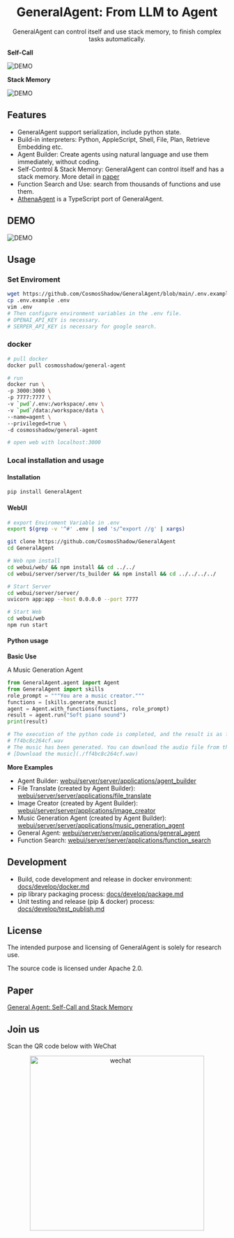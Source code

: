<h1 align="center">GeneralAgent: From LLM to Agent</h1>

<p align='center'>
GeneralAgent can control itself and use stack memory, to finish complex tasks automatically.
</p>

**Self-Call**

![DEMO](./docs/images/self_call.png)

**Stack Memory**

![DEMO](./docs/images/stack_memory.png)



## Features

* GeneralAgent support serialization, include python state.
* Build-in interpreters: Python, AppleScript, Shell, File, Plan, Retrieve Embedding etc.
* Agent Builder: Create agents using natural language and use them immediately, without coding.
* Self-Control & Stack Memory: GeneralAgent can control itself and has a stack memory. More detail in [paper](./docs/paper/General_Agent__Self_Call_And_Stack_Memory.pdf)
* Function Search and Use: search from thousands of functions and use them.
* [AthenaAgent](https://github.com/sigworld/AthenaAgent) is a TypeScript port of GeneralAgent.



## DEMO

![DEMO](./docs/images/general_agent_2024.01.16.png)



## Usage

### Set Enviroment

```bash
wget https://github.com/CosmosShadow/GeneralAgent/blob/main/.env.example
cp .env.example .env
vim .env
# Then configure environment variables in the .env file.
# OPENAI_API_KEY is necessary.
# SERPER_API_KEY is necessary for google search.
```

### docker

```bash
# pull docker
docker pull cosmosshadow/general-agent

# run
docker run \
-p 3000:3000 \
-p 7777:7777 \
-v `pwd`/.env:/workspace/.env \
-v `pwd`/data:/workspace/data \
--name=agent \
--privileged=true \
-d cosmosshadow/general-agent

# open web with localhost:3000
```


### Local installation and usage

#### Installation

```bash
pip install GeneralAgent
```

#### WebUI

```bash
# export Enviroment Variable in .env
export $(grep -v '^#' .env | sed 's/^export //g' | xargs)

git clone https://github.com/CosmosShadow/GeneralAgent
cd GeneralAgent

# Web npm install
cd webui/web/ && npm install && cd ../../
cd webui/server/server/ts_builder && npm install && cd ../../../../

# Start Server
cd webui/server/server/
uvicorn app:app --host 0.0.0.0 --port 7777

# Start Web
cd webui/web
npm run start
```

#### Python usage

**Basic Use**

A Music Generation Agent

```python
from GeneralAgent.agent import Agent
from GeneralAgent import skills
role_prompt = """You are a music creator."""
functions = [skills.generate_music]
agent = Agent.with_functions(functions, role_prompt)
result = agent.run("Soft piano sound")
print(result)

# The execution of the python code is completed, and the result is as follows:
# ff4bc8c264cf.wav
# The music has been generated. You can download the audio file from the following link:
# [Download the music](./ff4bc8c264cf.wav)

```

**More Examples**

* Agent Builder: [webui/server/server/applications/agent_builder](webui/server/server/applications/agent_builder)
* File Translate (created by Agent Builder): [webui/server/server/applications/file_translate](webui/server/server/applications/file_translate)
* Image Creator (created by Agent Builder): [webui/server/server/applications/image_creator](webui/server/server/applications/image_creator)
* Music Generation Agent (created by Agent Builder): [webui/server/server/applications/music_generation_agent](webui/server/server/applications/music_generation_agent)
* General Agent: [webui/server/server/applications/general_agent](webui/server/server/applications/general_agent)
* Function Search: [webui/server/server/applications/function_search](webui/server/server/applications/function_search)

## Development

* Build, code development and release in docker environment: [docs/develop/docker.md](docs/develop/docker.md)
* pip library packaging process: [docs/develop/package.md](docs/develop/package.md)
* Unit testing and release (pip & docker) process: [docs/develop/test_publish.md](docs/develop/test_publish.md)

## License

The intended purpose and licensing of GeneralAgent is solely for research use.

The source code is licensed under Apache 2.0.



## Paper

[General Agent: Self-Call and Stack Memory](./docs/paper/General_Agent__Self_Call_And_Stack_Memory.pdf)



## Join us

Scan the QR code below with WeChat

<p align="center">
<img src="./docs/images/wechat.jpg" alt="wechat" width=400/>
</p>